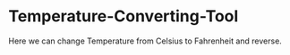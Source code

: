 # Temperature-Converting-Tool
Here we can change Temperature from Celsius to Fahrenheit and reverse.
